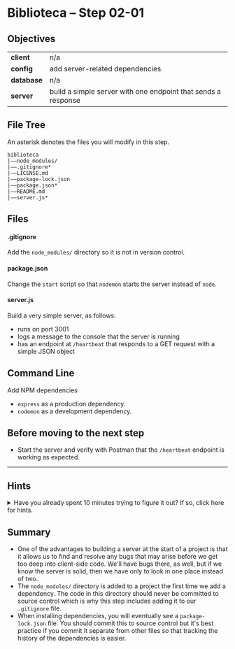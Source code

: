 # Biblioteca – Step 02-01

## Objectives
|              |                                                                           |
|:------------ | :------------------------------------------------------------------------ |
| **client**   | n/a                                                                       |
| **config**   | add server-related dependencies                                           |
| **database** | n/a                                                                       |
| **server**   | build a simple server with one endpoint that sends a response             |

## File Tree
An asterisk denotes the files you will modify in this step.
```
biblioteca
|––node_modules/
|––.gitignore*
|––LICENSE.md
|––package-lock.json
|––package.json*
|––README.md
|––server.js*
```

## Files
#### .gitignore
Add the `node_modules/` directory so it is not in version control.

#### package.json
Change the `start` script so that `nodemon` starts the server instead of `node`.

#### server.js
Build a very simple server, as follows:
* runs on port 3001
* logs a message to the console that the server is running
* has an endpoint at `/heartbeat` that responds to a GET request with a simple JSON object

## Command Line
Add NPM dependencies
* `express` as a production dependency.
* `nodemon` as a development dependency.

## Before moving to the next step
* Start the server and verify with Postman that the `/heartbeat` endpoint is working as expected.

___

## Hints
<details>
  <summary>Have you already spent 10 minutes trying to figure it out? If so, click here for hints.</summary>
    
* `npm install <someProductionDependency>`
* `npm install --save-dev <someDevelopmentDependency>`
* `npm run <someScriptKey>`
</details>


## Summary
* One of the advantages to building a server at the start of a project is that it allows us to find and resolve any bugs that may arise before we get too deep into client-side code. We'll have bugs there, as well, but if we know the server is solid, then we have only to look in one place instead of two.
* The `node_modules/` directory is added to a project the first time we add a dependency. The code in this directory should never be committed to source control which is why this step includes adding it to our `.gitignore` file.
* When installing dependencies, you will eventually see a `package-lock.json` file. You should commit this to source control but it's best practice if you commit it separate from other files so that tracking the history of the dependencies is easier.
